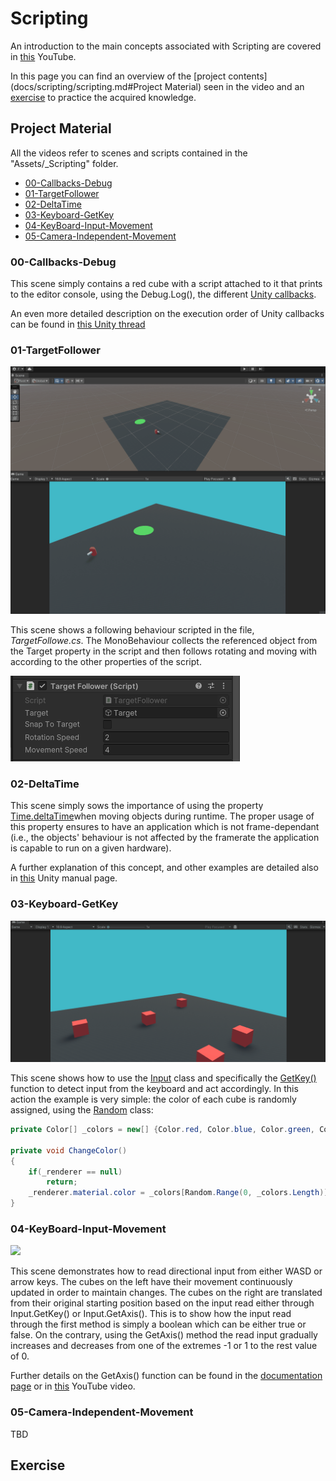 # Scripting

An introduction to the main concepts associated with Scripting are covered in [this](https://youtube.com/playlist?list=PLk0p6RIhmcflK_474ACvIo4MsL6yl-09b) YouTube.

In this page you can find an overview of the [project contents](docs/scripting/scripting.md#Project Material) seen in the video and an [exercise](scripting.md#Exercise) to practice the acquired knowledge.
## Project Material

All the videos refer to scenes and scripts contained in the "Assets/_Scripting" folder.  

- [00-Callbacks-Debug](scripting.md#00-Callbacks-Debug)
- [01-TargetFollower](scripting.md#01-TargetFollower)
- [02-DeltaTime](scripting.md#02-DeltaTime)
- [03-Keyboard-GetKey](scripting.md#03-Keyboard-GetKey)
- [04-KeyBoard-Input-Movement](scripting.md#04-KeyBoard-Input-Movement)
- [05-Camera-Independent-Movement](scripting.md#05-Camera-Independent-Movement)
### 00-Callbacks-Debug

This scene simply contains a red cube with a script attached to it that prints to the editor console, using the Debug.Log(), the different [Unity callbacks](https://docs.unity3d.com/Manual/ExecutionOrder.html).  

An even more detailed description on the execution order of Unity callbacks can be found in [this Unity thread](https://forum.unity.com/threads/a-comprehensive-guide-to-the-execution-order-of-unity-event-functions.1381647/)
### 01-TargetFollower

![](imgs/scripting-01-target-follower.gif)

This scene shows a following behaviour scripted in the file, *TargetFollowe.cs*. The MonoBehaviour collects the referenced object from the Target property in the script and then follows rotating and moving with according to the other properties of the script.

![](imgs/scripting-01-target-follower-script.png)

### 02-DeltaTime

This scene simply sows the importance of using the property [Time.deltaTime](https://docs.unity3d.com/ScriptReference/Time-deltaTime.html)when moving objects during runtime. The proper usage of this property ensures to have an application which is not frame-dependant (i.e., the objects' behaviour is not affected by the framerate the application is capable to run on a given hardware). 

A further explanation of this concept, and other examples are detailed also in [this](https://docs.unity3d.com/Manual/TimeFrameManagement.html) Unity manual page.

### 03-Keyboard-GetKey

![](imgs/scripting-03-get-key.gif)

This scene shows how to use the [Input](https://docs.unity3d.com/ScriptReference/Input.html) class and specifically the [GetKey()](https://docs.unity3d.com/ScriptReference/Input.GetKey.html) function to detect input from the keyboard and act accordingly. In this action the example is very simple: the color of each cube is randomly assigned, using the [Random](https://docs.unity3d.com/ScriptReference/Random.html) class:

````csharp
private Color[] _colors = new[] {Color.red, Color.blue, Color.green, Color.magenta, Color.white, Color.cyan, Color.yellow, Color.black};

private void ChangeColor()  
{  
    if(_renderer == null)  
        return;  
    _renderer.material.color = _colors[Random.Range(0, _colors.Length)];  
}

``````

### 04-KeyBoard-Input-Movement

![](imgs/scripting-04-input-movement.gif)

This scene demonstrates how to read directional input from either WASD or arrow keys. The cubes on the left have their movement continuously updated in order to maintain changes. The cubes on the right are translated from their original starting position based on the input read either through Input.GetKey() or Input.GetAxis(). This is to show how the input read through the first method is simply a boolean which can be either true or false. On the contrary, using the GetAxis() method the read input gradually increases and decreases from one of the extremes -1 or 1 to the rest value of 0.    

Further details on the GetAxis() function can be found in the [documentation page](https://docs.unity3d.com/ScriptReference/Input.GetAxis.html) or in [this](https://www.youtube.com/watch?v=MK4OmsViqMA) YouTube video.  

### 05-Camera-Independent-Movement

TBD
## Exercise

